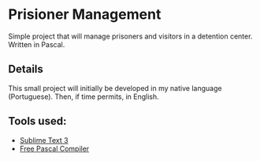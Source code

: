 # Prisioner Management
 Simple project that will manage prisoners and visitors in a detention center. Written in Pascal.


## Details
This small project will initially be developed in my native language (Portuguese). Then, if time permits, in English.

## Tools used:
- [Sublime Text 3](https://www.sublimetext.com/3)
- [Free Pascal Compiler](https://www.freepascal.org/download.var)
